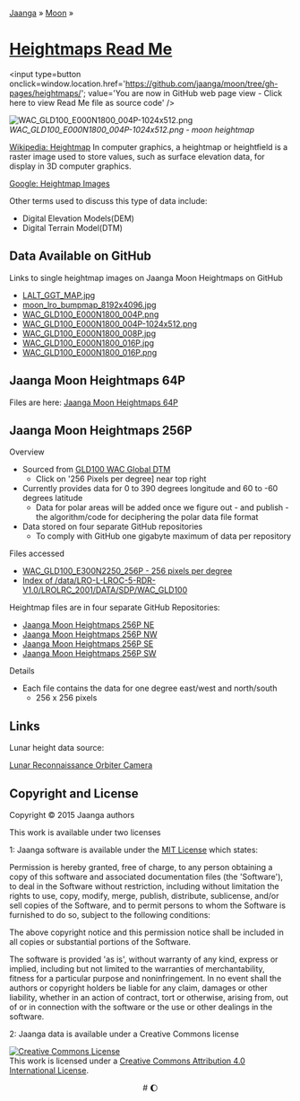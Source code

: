[Jaanga]( http://jaanga.github.io/ ) &raquo; [Moon]( http://jaanga.github.io/moon/ ) &raquo;

[Heightmaps Read Me]( index.html )
===

<span style=display:none; >[You are now in GitHub source code view - click here to view Read Me file as a web page]( http://jaanga.github.io/moon/heightmaps/index.html "View file as a web page." ) </span>
<input type=button onclick=window.location.href='https://github.com/jaanga/moon/tree/gh-pages/heightmaps/'; value='You are now in GitHub web page view - Click here to view Read Me file as source code'  />

<!--
<iframe id=ifr src="iframe-carousel-r2.html" width=100% height=600px >_Sample Jaanga Moon scripts viewable in web page view only_</iframe>  
-->

![WAC_GLD100_E000N1800_004P-1024x512.png]( http://jaanga.github.io/moon/heightmaps/WAC_GLD100_E000N1800_004P-1024x512.png "Moon heightmap" )  
_WAC_GLD100_E000N1800_004P-1024x512.png - moon heightmap_

[Wikipedia: Heightmap]( https://en.wikipedia.org/wiki/Heightmap )
In computer graphics, a heightmap or heightfield is a raster image used to store values, such as surface elevation data, for display in 3D computer graphics.

[Google: Heightmap Images]( https://www.google.com/search?q=heightmap&espv=2&biw=1858&bih=995&tbm=isch&tbo=u&source=univ&sa=X&ved=0CBwQsARqFQoTCKbX9tiYz8gCFQPkYwodv_MBcQ )

Other terms used to discuss this type of data include:

* Digital Elevation Models(DEM)
* Digital Terrain Model(DTM)


## Data Available on GitHub

Links to single heightmap images on Jaanga Moon Heightmaps on GitHub

* [LALT_GGT_MAP.jpg]( http://jaanga.github.io/moon/heightmaps/LALT_GGT_MAP.jpg )
* [moon_lro_bumpmap_8192x4096.jpg]( http://jaanga.github.io/moon/heightmaps/moon_lro_bumpmap_8192x4096.jpg )
* [WAC_GLD100_E000N1800_004P.png]( http://jaanga.github.io/moon/heightmaps/WAC_GLD100_E000N1800_004P.png )
* [WAC_GLD100_E000N1800_004P-1024x512.png]( http://jaanga.github.io/moon/heightmaps/WAC_GLD100_E000N1800_004P-1024x512.png )
* [WAC_GLD100_E000N1800_008P.jpg]( http://jaanga.github.io/moon/heightmaps/WAC_GLD100_E000N1800_008P.jpg )
* [WAC_GLD100_E000N1800_016P.jpg]( http://jaanga.github.io/moon/heightmaps/WAC_GLD100_E000N1800_016P.jpg )
* [WAC_GLD100_E000N1800_016P.png]( http://jaanga.github.io/moon/heightmaps/WAC_GLD100_E000N1800_016P.png )

## Jaanga Moon Heightmaps 64P

Files are here: [Jaanga Moon Heightmaps 64P]( https://github.com/jaanga/moon/tree/gh-pages/heightmaps/64p )


## Jaanga Moon Heightmaps 256P

Overview

* Sourced from [GLD100 WAC Global DTM]( http://wms.lroc.asu.edu/lroc/view_rdr/WAC_GLD100 )
	* Click on '256 Pixels per degree] near top right
* Currently provides data for 0 to 390 degrees longitude and 60 to -60 degrees latitude
	* Data for polar areas will be added once we figure out - and publish - the algorithm/code for deciphering the polar data file format
* Data stored on four separate GitHub repositories
	* To comply with GitHub one gigabyte maximum of data per repository

Files accessed

* [WAC_GLD100_E300N2250_256P - 256 pixels per degree ]( http://wms.lroc.asu.edu/lroc/view_rdr_product/WAC_GLD100_E300N2250_256P )
* [Index of /data/LRO-L-LROC-5-RDR-V1.0/LROLRC_2001/DATA/SDP/WAC_GLD100]( http://lroc.sese.asu.edu/data/LRO-L-LROC-5-RDR-V1.0/LROLRC_2001/DATA/SDP/WAC_GLD100/ )


Heightmap files are in four separate GitHub Repositories: 

* [Jaanga Moon Heightmaps 256P NE]( https://github.com/jaanga/moon-heightmaps-256p-ne/ )
* [Jaanga Moon Heightmaps 256P NW]( https://github.com/jaanga/moon-heightmaps-256p-nw/ )
* [Jaanga Moon Heightmaps 256P SE]( https://github.com/jaanga/moon-heightmaps-256p-se/ )
* [Jaanga Moon Heightmaps 256P SW]( https://github.com/jaanga/moon-heightmaps-256p-nw/ )

Details
* Each file contains the data for one degree east/west and north/south
	* 256 x 256 pixels

## Links

Lunar height data source:

[Lunar Reconnaissance Orbiter Camera]( http://wms.lroc.asu.edu/lroc/view_rdr/WAC_GLD100 )


## Copyright and License

Copyright © 2015 Jaanga authors

This work is available under two licenses

1: Jaanga software is available under the [MIT License]( http://en.wikipedia.org/wiki/MIT_License) which states:

Permission is hereby granted, free of charge, to any person obtaining a copy of this software and associated documentation files (the 'Software'),
to deal in the Software without restriction, including without limitation the rights to use, copy, modify, merge, publish, distribute, sublicense, and/or sell copies of the Software, and to permit persons to whom the Software is furnished to do so, subject to the following conditions:

The above copyright notice and this permission notice shall be included in all copies or substantial portions of the Software.

The software is provided 'as is', without warranty of any kind, express or implied, including but not limited to the warranties of merchantability, fitness for a particular purpose and noninfringement.
In no event shall the authors or copyright holders be liable for any claim, damages or other liability, whether in an action of contract, tort or otherwise, arising from, out of or in connection with the software or the use or other dealings in the software.


2: Jaanga data is available under a Creative Commons license

<a rel="license" href="http://creativecommons.org/licenses/by/4.0/"><img alt="Creative Commons License" style="border-width:0" src="https://i.creativecommons.org/l/by/4.0/88x31.png" /></a><br />This <span xmlns:dct="http://purl.org/dc/terms/" href="http://purl.org/dc/dcmitype/StillImage" rel="dct:type">work</span> is licensed under a <a rel="license" href="http://creativecommons.org/licenses/by/4.0/">Creative Commons Attribution 4.0 International License</a>.


<center title="Waxing Gibbous Moon" >
# &#127764;
</center>
